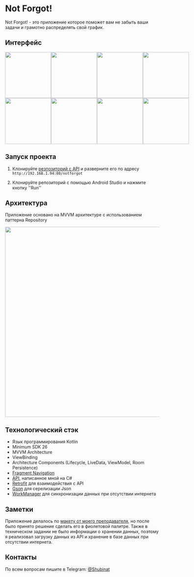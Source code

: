 # Not Forgot!

Not Forgot! - это приложение которое поможет вам не забыть ваши задачи и грамотно распределять свой график.

## Интерфейс
<div style="display:flex;">
  <img src="https://github.com/Shubinat/NotForgotImages/blob/main/auth.jpg" width="150"/>
  <img src="https://github.com/Shubinat/NotForgotImages/blob/main/reg.jpg" width="150"/>
  <img src="https://github.com/Shubinat/NotForgotImages/blob/main/list.jpg" width="150"/>
  <img src="https://github.com/Shubinat/NotForgotImages/blob/main/details.jpg" width="150"/>
</div>
<div style="display:flex;">
  <img src="https://github.com/Shubinat/NotForgotImages/blob/main/edit_note.jpg" width="150"/>
  <img src="https://github.com/Shubinat/NotForgotImages/blob/main/category_creation.jpg" width="150"/>
  <img src="https://github.com/Shubinat/NotForgotImages/blob/main/add_note.jpg" width="150"/>
  <img src="https://github.com/Shubinat/NotForgotImages/blob/main/sync.jpg" width="150"/>
</div>

## Запуск проекта

1. Клонируйте <a href="https://github.com/Shubinat/NotForgotAPI">резпозиторий с API</a> и разверните его по адресу ```http://192.168.1.94:80/notforgot```

2. Клонируйте репозиторий с помощью Android Studio и нажмите кнопку ''Run''

## Архитектура

Приложение основано на MVVM архитектуре с использованием паттерна Repository

<img src="https://github.com/Shubinat/NotForgotImages/blob/main/achritecture.png" width="620"/>

## Технологический стэк

* Язык программирования Kotlin
* Minimum SDK 26
* MVVM Architecture
* ViewBinding
* Architecture Components (Lifecycle, LiveData, ViewModel, Room Persistence)
* <a href="https://developer.android.com/guide/navigation/navigation-getting-started">Fragment Navigation</a>
* <a href="https://github.com/Shubinat/NotForgotAPI">API</a>, написанное мной на C#
* <a href="https://square.github.io/retrofit/">Retrofit</a> для взаимодействия с API
* <a href="https://github.com/google/gson">Gson</a> для серелизации Json
* <a href="https://developer.android.com/reference/androidx/work/WorkManager">WorkManager</a> для синхронизации данных при отсутствии интернета

## Заметки

Приложение делалось по <a href="https://www.figma.com/file/3rqvRtPyR9Thr39x8SIVRi/NotForgot?t=btDIvOoPvpLInXyS-0">макету от моего преподавателя</a>, но после было принято решение сделать его в фиолетовой палитре. Также в техническом задании не было информации о хранении данных, поэтому я реализовал загрузку данных из API и хранение в базе данных при отсутствии интернета. 

## Контакты

По всем вопросам пишите в Telegram: <a href="http://t.me/shubinat">@Shubinat</a>
